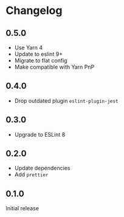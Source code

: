 # Changelog

## 0.5.0

- Use Yarn 4
- Update to eslint 9+
- Migrate to flat config
- Make compatible with Yarn PnP

## 0.4.0

- Drop outdated plugin `eslint-plugin-jest`

## 0.3.0

- Upgrade to ESLint 8

## 0.2.0

- Update dependencies
- Add `prettier`

## 0.1.0

Initial release
